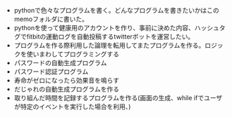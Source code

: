 - pythonで色々なプログラムを書く。どんなプログラムを書きたいかはこのmemoフォルダに書いた。
- pythonを使って健康用のアカウントを作り、事前に決めた内容、ハッシュタグでfitbitの運動ログを自動投稿するtwitterボットを運営したい。
- プログラムを作る際利用した論理を転用してまたプログラムを作る。ロジックを使いまわしてプログラミングする 
- パスワードの自動生成プログラム
- パスワード認証プログラム
- 寿命がゼロになったら効果音を鳴らす
- だじゃれの自動生成プログラムを作る
- 取り組んだ時間を記録するプログラムを作る(画面の生成、while ifでユーザが特定のイベントを実行した場合を利用、)
